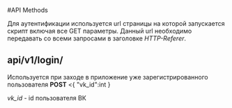 #API Methods

Для аутентификации используется url страницы на которой запускается скрипт включая все GET параметры. Данный url необходимо передавать со всеми запросами в заголовке *HTTP-Referer*.

## api/v1/login/
Используется при заходе в приложение уже зарегистрированного пользователя
**POST**
<{
  "vk_id":int
  }
>
*vk_id* - id пользователя ВК

